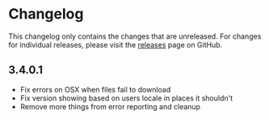 # Changelog

This changelog only contains the changes that are unreleased. For changes for individual releases, please visit the
[releases](https://github.com/ATLauncher/ATLauncher/releases) page on GitHub.

## 3.4.0.1

- Fix errors on OSX when files fail to download
- Fix version showing based on users locale in places it shouldn't
- Remove more things from error reporting and cleanup
